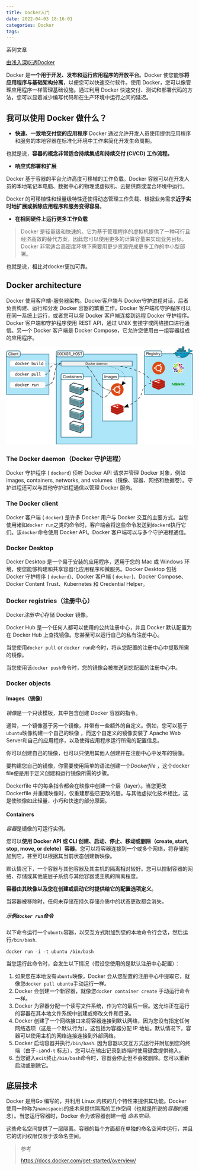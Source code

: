 ```yaml
---
title: Docker入门
date: 2022-04-03 18:16:01
categories: Docker
tags:
---
```


系列文章

[由浅入深吃透Docker](https://learn.lianglianglee.com/%E4%B8%93%E6%A0%8F/%E7%94%B1%E6%B5%85%E5%85%A5%E6%B7%B1%E5%90%83%E9%80%8F%20Docker-%E5%AE%8C)



Docker 是**一个用于开发、发布和运行应用程序的开放平台**。Docker 使您能够**将应用程序与基础架构分离**，以便您可以快速交付软件。使用 Docker，您可以像管理应用程序一样管理基础设施。通过利用 Docker 快速交付、测试和部署代码的方法，您可以显着减少编写代码和在生产环境中运行之间的延迟。



## 我可以使用 Docker 做什么？

+ **快速、一致地交付您的应用程序**
Docker 通过允许开发人员使用提供应用程序和服务的本地容器在标准化环境中工作来简化开发生命周期。

也就是说，**容器的概念非常适合持续集成和持续交付 (CI/CD) 工作流程。**

+ **响应式部署和扩展**

Docker 基于容器的平台允许高度可移植的工作负载。Docker 容器可以在开发人员的本地笔记本电脑、数据中心的物理或虚拟机、云提供商或混合环境中运行。

Docker 的可移植性和轻量级特性还使得动态管理工作负载、根据业务需求**近乎实时地扩展或拆除应用程序和服务变得容易**。



+ **在相同硬件上运行更多工作负载**
> Docker 是轻量级和快速的。它为基于管理程序的虚拟机提供了一种可行且经济高效的替代方案，因此您可以使用更多的计算容量来实现业务目标。Docker 非常适合高密度环境下需要用更少资源完成更多工作的中小型部署。

也就是说，相比对docker更加可靠。



## Docker architecture

Docker 使用客户端-服务器架构。Docker客户端与 Docker守护进程对话，后者负责构建、运行和分发 Docker 容器的繁重工作。Docker 客户端和守护程序可以在同一系统上运行，或者您可以将 Docker 客户端连接到远程 Docker 守护程序。Docker 客户端和守护程序使用 REST API，通过 UNIX 套接字或网络接口进行通信。另一个 Docker 客户端是 Docker Compose，它允许您使用由一组容器组成的应用程序。

![Docker Architecture Diagram](architecture.svg)



### The Docker daemon（Docker 守护进程）

Docker 守护程序 ( `dockerd`) 侦听 Docker API 请求并管理 Docker 对象，例如 images, containers, networks, and volumes（镜像、容器、网络和数据卷）。守护进程还可以与其他守护进程通信以管理 Docker 服务。



### The Docker client

Docker 客户端 ( `docker`) 是许多 Docker 用户与 Docker 交互的主要方式。当您使用诸如`docker run`之类的命令时，客户端会将这些命令发送到`dockerd`执行它们。该`docker`命令使用 Docker API。Docker 客户端可以与多个守护进程通信。



### Docker Desktop

Docker Desktop 是一个易于安装的应用程序，适用于您的 Mac 或 Windows 环境，使您能够构建和共享容器化应用程序和微服务。Docker Desktop 包括 Docker 守护程序 ( `dockerd`)、Docker 客户端 ( `docker`)、Docker Compose、Docker Content Trust、Kubernetes 和 Credential Helper。



### Docker registries（注册中心）

Docker*注册中心*存储 Docker 镜像。

Docker Hub 是一个任何人都可以使用的公共注册中心，并且 Docker 默认配置为在 Docker Hub 上查找镜像。您甚至可以运行自己的私有注册中心。

当您使用`docker pull` or `docker run`命令时，将从您配置的注册中心中提取所需的镜像。

当您使用该`docker push`命令时，您的镜像会被推送到您配置的注册中心中。



### Docker objects

#### Images（镜像）

*镜像*是一个只读模板，其中包含创建 Docker 容器的指令。

通常，一个镜像基于另一个镜像，并带有一些额外的自定义。例如，您可以基于`ubuntu`映像构建一个自己的映像 ，而这个自定义的镜像安装了 Apache Web Server和自己的应用程序，以及使得应用程序运行所需的配置信息。

你可以创建自己的镜像，也可以只使用其他人创建并在注册中心中发布的镜像。 

要构建您自己的镜像，你需要使用简单的语法创建一个*Dockerfile* ，这个docker file便是用于定义创建和运行镜像所需的步骤。

Dockerfile 中的每条指令都会在映像中创建一个层（layer）。当您更改 Dockerfile 并重建映像时，仅重建那些已更改的层。与其他虚拟化技术相比，这是使映像如此轻量、小巧和快速的部分原因。



#### Containers

*容器*是镜像的可运行实例。

您可以**使用 Docker API 或 CLI 创建、启动、停止、移动或删除（create, start, stop, move, or delete）容器**。您可以将容器连接到一个或多个网络，将存储附加到它，甚至可以根据其当前状态创建新映像。

默认情况下，一个容器与其他容器及其主机的隔离相对较好。您可以控制容器的网络、存储或其他底层子系统与其他容器或主机的隔离程度。

**容器由其映像以及您在创建或启动它时提供给它的配置选项定义**。

当容器被移除时，任何未存储在持久存储介质中的状态更改都会消失。



##### 示例`docker run`命令

以下命令运行一个`ubuntu`容器，以交互方式附加到您的本地命令行会话，然后运行`/bin/bash`.

```shell
docker run -i -t ubuntu /bin/bash
```

当您运行此命令时，会发生以下情况（假设您使用的是默认注册中心配置）：

1. 如果您在本地没有`ubuntu`映像，Docker 会从您配置的注册中心中提取它，就像您`docker pull ubuntu`手动运行一样。
2. Docker 会创建一个新容器，就像您`docker container create` 手动运行命令一样。
3. Docker 为容器分配一个读写文件系统，作为它的最后一层。这允许正在运行的容器在其本地文件系统中创建或修改文件和目录。
4. Docker 创建了一个网络接口来将容器连接到默认网络，因为您没有指定任何网络选项（这是一个默认行为）。这包括为容器分配 IP 地址。默认情况下，容器可以使用主机的网络连接连接到外部网络。
5. Docker 启动容器并执行`/bin/bash`. 因为容器以交互方式运行并附加到您的终端（由于`-i`and`-t` 标志），您可以在输出记录到终端时使用键盘提供输入。
6. 当您键入`exit`终止`/bin/bash`命令时，容器会停止但不会被删除。您可以重新启动或删除它。



## 底层技术

Docker 是用Go 编写的，并利用 Linux 内核的几个特性来提供其功能。Docker 使用一种称为`namespaces`的技术来提供隔离的工作空间（也就是所说的*容器*的概念）。当您运行容器时，Docker 会为该容器创建一组 *命名空间。*

这些命名空间提供了一层隔离。容器的每个方面都在单独的命名空间中运行，并且它的访问权限仅限于该命名空间。



> 参考
>
> https://docs.docker.com/get-started/overview/
>
